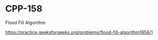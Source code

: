 # CPP-158
Flood Fill Algorithm










https://practice.geeksforgeeks.org/problems/flood-fill-algorithm1856/1
